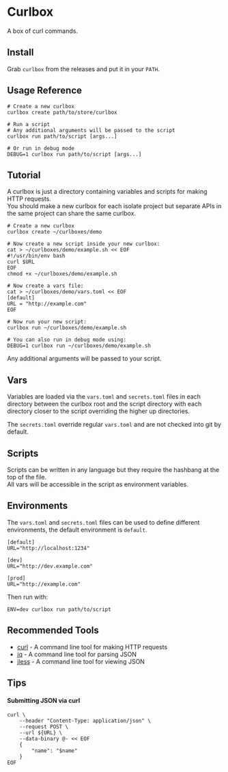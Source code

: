 # Curlbox

A box of curl commands.

## Install

Grab `curlbox` from the releases and put it in your `PATH`.

## Usage Reference

```shell
# Create a new curlbox
curlbox create path/to/store/curlbox

# Run a script
# Any additional arguments will be passed to the script
curlbox run path/to/script [args...]

# Or run in debug mode
DEBUG=1 curlbox run path/to/script [args...]
```

## Tutorial

A curlbox is just a directory containing variables and scripts for making HTTP requests.  
You should make a new curlbox for each isolate project but separate APIs in the same project can share the same curlbox.

```shell
# Create a new curlbox
curlbox create ~/curlboxes/demo

# Now create a new script inside your new curlbox:
cat > ~/curlboxes/demo/example.sh << EOF
#!/usr/bin/env bash
curl $URL
EOF
chmod +x ~/curlboxes/demo/example.sh

# Now create a vars file:
cat > ~/curlboxes/demo/vars.toml << EOF
[default]
URL = "http://example.com"
EOF

# Now run your new script:
curlbox run ~/curlboxes/demo/example.sh

# You can also run in debug mode using:
DEBUG=1 curlbox run ~/curlboxes/demo/example.sh
```

Any additional arguments will be passed to your script.  

## Vars

Variables are loaded via the `vars.toml` and `secrets.toml` files in each directory between the curlbox root and the script directory with each directory closer to the script overriding the higher up directories.  

The `secrets.toml` override regular `vars.toml` and are not checked into git by default.

## Scripts

Scripts can be written in any language but they require the hashbang at the top of the file.  
All vars will be accessible in the script as environment variables.

## Environments

The `vars.toml` and `secrets.toml` files can be used to define different environments, the default environment is `default`.

```shell
[default]
URL="http://localhost:1234"

[dev]
URL="http://dev.example.com"

[prod]
URL="http://example.com"
```

Then run with:
```shell
ENV=dev curlbox run path/to/script
```

## Recommended Tools

- [curl](https://curl.se/) - A command line tool for making HTTP requests
- [jq](https://stedolan.github.io/jq/) - A command line tool for parsing JSON
- [jless](https://jless.io/) - A command line tool for viewing JSON

## Tips

#### Submitting JSON via curl

```shell
curl \
    --header "Content-Type: application/json" \
    --request POST \
    --url ${URL} \
    --data-binary @- << EOF
    {
        "name": "$name"
    }
EOF
```
